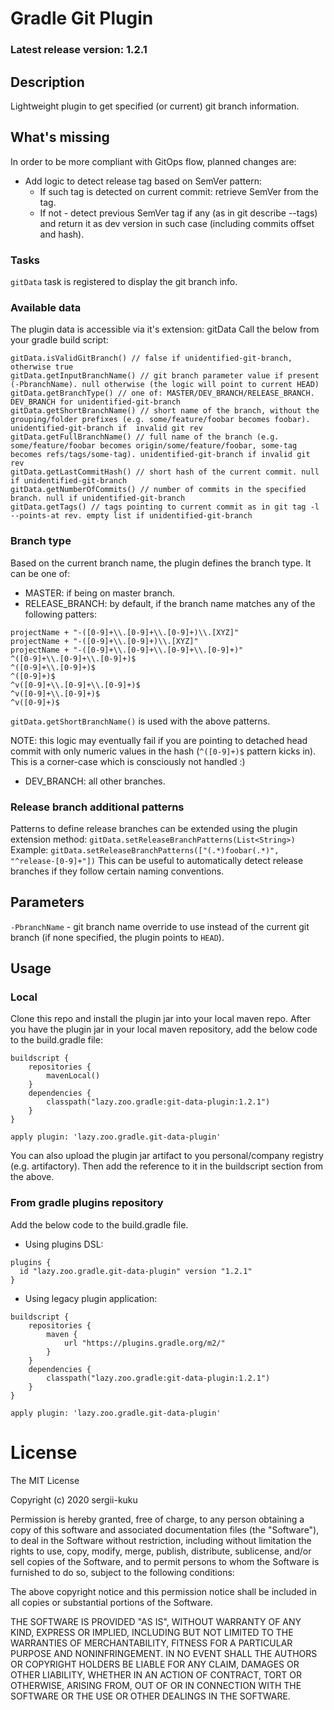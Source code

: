 # Gradle Git Plugin
### Latest release version: 1.2.1

## Description
Lightweight plugin to get specified (or current) git branch information.

## What's missing
In order to be more compliant with GitOps flow, planned changes are:
* Add logic to detect release tag based on SemVer pattern:
    * If such tag is detected on current commit: retrieve SemVer from the tag.
    * If not - detect previous SemVer tag if any (as in git describe --tags) and return it as dev version in such case (including commits offset and hash).

### Tasks
`gitData` task is registered to display the git branch info.

### Available data
The plugin data is accessible via it's extension: gitData
Call the below from your gradle build script:
```
gitData.isValidGitBranch() // false if unidentified-git-branch, otherwise true
gitData.getInputBranchName() // git branch parameter value if present (-PbranchName). null otherwise (the logic will point to current HEAD)
gitData.getBranchType() // one of: MASTER/DEV_BRANCH/RELEASE_BRANCH. DEV_BRANCH for unidentified-git-branch
gitData.getShortBranchName() // short name of the branch, without the grouping/folder prefixes (e.g. some/feature/foobar becomes foobar). unidentified-git-branch if  invalid git rev
gitData.getFullBranchName() // full name of the branch (e.g. some/feature/foobar becomes origin/some/feature/foobar, some-tag becomes refs/tags/some-tag). unidentified-git-branch if invalid git rev
gitData.getLastCommitHash() // short hash of the current commit. null if unidentified-git-branch
gitData.getNumberOfCommits() // number of commits in the specified branch. null if unidentified-git-branch
gitData.getTags() // tags pointing to current commit as in git tag -l --points-at rev. empty list if unidentified-git-branch
```

### Branch type
Based on the current branch name, the plugin defines the branch type. 
It can be one of:
- MASTER: if being on master branch.
- RELEASE_BRANCH: by default, if the branch name matches any of the following patters:
```
projectName + "-([0-9]+\\.[0-9]+\\.[0-9]+)\\.[XYZ]"
projectName + "-([0-9]+\\.[0-9]+)\\.[XYZ]"
projectName + "-([0-9]+\\.[0-9]+\\.[0-9]+\\.[0-9]+)"
^([0-9]+\\.[0-9]+\\.[0-9]+)$
^([0-9]+\\.[0-9]+)$
^([0-9]+)$
^v([0-9]+\\.[0-9]+\\.[0-9]+)$
^v([0-9]+\\.[0-9]+)$
^v([0-9]+)$
```

`gitData.getShortBranchName()` is used with the above patterns.

NOTE: this logic may eventually fail if you are pointing to detached head commit with only numeric values in the hash (`^([0-9]+)$` pattern kicks in). 
This is a corner-case which is consciously not handled :)

- DEV_BRANCH: all other branches.

### Release branch additional patterns
Patterns to define release branches can be extended using the plugin extension method: `gitData.setReleaseBranchPatterns(List<String>)`
Example: `gitData.setReleaseBranchPatterns(["(.*)foobar(.*)", "^release-[0-9]+"])`
This can be useful to automatically detect release branches if they follow certain naming conventions.

## Parameters
`-PbranchName` - git branch name override to use instead of the current git branch (if none specified, the plugin points to `HEAD`).

## Usage
### Local 
Clone this repo and install the plugin jar into your local maven repo.
After you have the plugin jar in your local maven repository, add the below code to the build.gradle file:
```
buildscript {
    repositories {
        mavenLocal()
    }
    dependencies {
        classpath("lazy.zoo.gradle:git-data-plugin:1.2.1")
    }
}

apply plugin: 'lazy.zoo.gradle.git-data-plugin'
```
You can also upload the plugin jar artifact to you personal/company registry (e.g. artifactory). 
Then add the reference to it in the buildscript section from the above.
### From gradle plugins repository
Add the below code to the build.gradle file.
- Using plugins DSL:
```
plugins {
  id "lazy.zoo.gradle.git-data-plugin" version "1.2.1"
}
```
- Using legacy plugin application:
```
buildscript {
    repositories {
        maven {
            url "https://plugins.gradle.org/m2/"
        }
    }
    dependencies {
        classpath("lazy.zoo.gradle:git-data-plugin:1.2.1")
    }
}

apply plugin: 'lazy.zoo.gradle.git-data-plugin'
```

# License
The MIT License

Copyright (c) 2020 sergii-kuku

Permission is hereby granted, free of charge, to any person obtaining a copy of this software and associated documentation files (the "Software"), to deal in the Software without restriction, including without limitation the rights to use, copy, modify, merge, publish, distribute, sublicense, and/or sell copies of the Software, and to permit persons to whom the Software is furnished to do so, subject to the following conditions:

The above copyright notice and this permission notice shall be included in all copies or substantial portions of the Software.

THE SOFTWARE IS PROVIDED "AS IS", WITHOUT WARRANTY OF ANY KIND, EXPRESS OR IMPLIED, INCLUDING BUT NOT LIMITED TO THE WARRANTIES OF MERCHANTABILITY, FITNESS FOR A PARTICULAR PURPOSE AND NONINFRINGEMENT. IN NO EVENT SHALL THE AUTHORS OR COPYRIGHT HOLDERS BE LIABLE FOR ANY CLAIM, DAMAGES OR OTHER LIABILITY, WHETHER IN AN ACTION OF CONTRACT, TORT OR OTHERWISE, ARISING FROM, OUT OF OR IN CONNECTION WITH THE SOFTWARE OR THE USE OR OTHER DEALINGS IN THE SOFTWARE.

